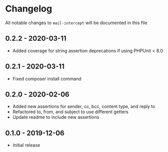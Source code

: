# Changelog

All notable changes to `mail-intercept` will be documented in this file

## 0.2.2 - 2020-03-11

- Added coverage for string assertion deprecations if using PHPUnit < 8.0

## 0.2.1 - 2020-03-11

- Fixed composer install command

## 0.2.0 - 2020-02-06

- Added new assertions for sender, cc, bcc, content type, and reply to
- Refactored to, from, and subject to use different getters
- Update readme to include new assertions

## 0.1.0 - 2019-12-06

- Initial release
